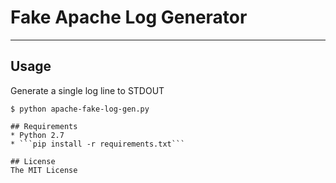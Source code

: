 # Fake Apache Log Generator


***

## Usage

Generate a single log line to STDOUT
```
$ python apache-fake-log-gen.py  

## Requirements
* Python 2.7
* ```pip install -r requirements.txt```

## License
The MIT License

